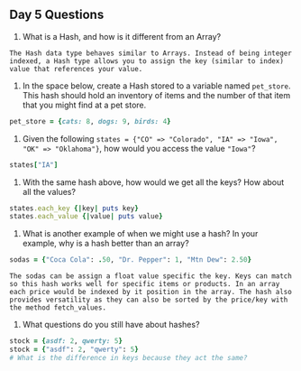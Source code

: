 ## Day 5 Questions

1. What is a Hash, and how is it different from an Array?
  ```
  The Hash data type behaves similar to Arrays. Instead of being integer indexed, a Hash type allows you to assign the key (similar to index) value that references your value.
  ```
1. In the space below, create a Hash stored to a variable named `pet_store`.  This hash should hold an inventory of items and the number of that item that you might find at a pet store.
  ```rb
  pet_store = {cats: 8, dogs: 9, birds: 4}
  ```

1. Given the following `states = {"CO" => "Colorado", "IA" => "Iowa", "OK" => "Oklahoma"}`, how would you access the value `"Iowa"`?
  ```rb
  states["IA"]
  ```
1. With the same hash above, how would we get all the keys?  How about all the values?
  ```rb
  states.each_key {|key| puts key}
  states.each_value {|value| puts value}
  ```

1. What is another example of when we might use a hash?  In your example, why is a hash better than an array?
  ```rb
sodas = {"Coca Cola": .50, "Dr. Pepper": 1, "Mtn Dew": 2.50}  
  ```
  ```
  The sodas can be assign a float value specific the key. Keys can match so this hash works well for specific items or products. In an array each price would be indexed by it position in the array. The hash also provides versatility as they can also be sorted by the price/key with the method fetch_values.  
  ```
1. What questions do you still have about hashes?
  ```rb
  stock = {asdf: 2, qwerty: 5}
  stock = {"asdf": 2, "qwerty": 5}
  # What is the difference in keys because they act the same?
  ```
